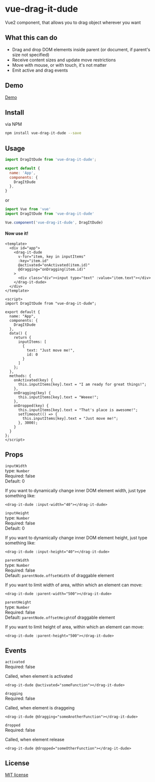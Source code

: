 # vue-drag-it-dude

Vue2 component, that allows you to drag object wherever you want

## What this can do

* Drag and drop DOM elements inside parent (or document, if parent's size not specified)
* Receive content sizes and update move restrictions
* Move with mouse, or with touch, it's not matter
* Emit active and drag events

## Demo

[Demo](https://pp6x2qk5qm.codesandbox.io/)

## Install

via NPM
```bash
npm install vue-drag-it-dude --save
```

## Usage

```js
import DragItDude from 'vue-drag-it-dude';

export default {
  name: 'App',
  components: {
    DragItDude
  },
}
```

or

```js
import Vue from 'vue'
import DragItDude from 'vue-drag-it-dude'

Vue.component('vue-drag-it-dude', DragItDude)
```

#### Now use it!

```vue
<template>
  <div id="app">
    <drag-it-dude
      v-for="item, key in inputItems"
      :key="item.id"
      @activated="onActivated(item.id)"
      @dragging="onDragging(item.id)"
    >
      <div class="div"><input type="text" :value="item.text"></div>
    </drag-it-dude>
  </div>
</template>

<script>
import DragItDude from "vue-drag-it-dude";

export default {
  name: "App",
  components: {
    DragItDude
  },
  data() {
    return {
      inputItems: [
        {
          text: "Just move me!",
          id: 0
        }
      ]
    };
  },
  methods: {
    onActivated(key) {
      this.inputItems[key].text = "I am ready for great things!";
    },
    onDragging(key) {
      this.inputItems[key].text = "Weeee!";
    },
    onDropped(key) {
      this.inputItems[key].text = "That's place is awesome!";
      setTimeout(() => {
        this.inputItems[key].text = "Just move me!";
      }, 3000);
    }
  }
};
</script>
```

## Props

`inputWidth`<br>
type: `Number`<br>
Required: false<br>
Default: 0

If you want to dynamically change inner DOM element width, just type something like:

```vue
<drag-it-dude :input-width="40"></drag-it-dude>
```

`inputHeight`<br>
type: `Number`<br>
Required: false<br>
Default: 0

If you want to dynamically change inner DOM element height, just type something like:

```vue
<drag-it-dude :input-height="40"></drag-it-dude>
```


`parentWidth`<br>
type: `Number`<br>
Required: false<br>
Default: `parentNode.offsetWidth` of draggable element 

If you want to limit width of area, within which an element can move:

```vue
<drag-it-dude :parent-width="500"></drag-it-dude>
```



`parentHeight`<br>
type: `Number`<br>
Required: false<br>
Default: `parentNode.offsetHeight`of draggable element 

If you want to limit height of area, within which an element can move:

```vue
<drag-it-dude :parent-height="500"></drag-it-dude>
```

## Events
`activated`<br>
Required: false

Called, when element is activated

```vue
<drag-it-dude @activated="someFunction"></drag-it-dude>
```

`dragging`<br>
Required: false

Called, when element is draggeing

```vue
<drag-it-dude @dragging="someAnotherFunction"></drag-it-dude>
```

`dropped`<br>
Required: false

Called, when element release

```vue
<drag-it-dude @dropped="someOtherFunction"></drag-it-dude>
```

## License

[MIT license](LICENSE)




